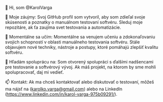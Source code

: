 👋 Hi, som @KarolVarga

👀 Moje záujmy:
Svoj GitHub profil som vytvoril, aby som zdieľal svoje skúsenosti a poznatky o manuálnom testovaní softvéru. Sleduj moje repozitáre, ak ťa zaujíma svet testovania a automatizácie.

🌱 Momentálne sa učím:
Momentálne sa venujem učeniu a zdokonaľovaniu svojich schopností v oblasti manuálneho testovania softvéru. Stále objavujem nové techniky, nástroje a postupy, ktoré pomáhajú zlepšiť kvalitu softvéru.

💞️ Hľadám spoluprácu na:
Som otvorený spolupráci s ďalšími nadšencami pre testovanie a softvérový vývoj. Ak máš projekt, na ktorom by sme mohli spolupracovať, daj mi vedieť.

📫 Kontakt:
Ak ma chceš kontaktovať alebo diskutovať o testovaní, môžeš ma nájsť na (karolko.varga@gmail.com) alebo na LinkedIn (https://www.linkedin.com/in/karol-varga-975b09291/).

<!---
KarolVarga/KarolVarga je ✨ špeciálny ✨ repozitár, pretože jeho `README.md` (tento súbor) je viditeľný na tvojom GitHub profile. Môžeš kliknúť na odkaz "Preview" a pozrieť si, ako vyzerajú tvoje zmeny.
--->

